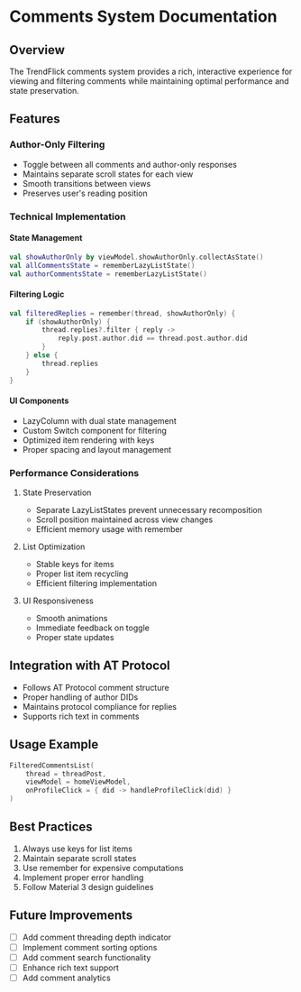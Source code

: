 # Comments System Documentation

## Overview
The TrendFlick comments system provides a rich, interactive experience for viewing and filtering comments while maintaining optimal performance and state preservation.

## Features

### Author-Only Filtering
- Toggle between all comments and author-only responses
- Maintains separate scroll states for each view
- Smooth transitions between views
- Preserves user's reading position

### Technical Implementation

#### State Management
```kotlin
val showAuthorOnly by viewModel.showAuthorOnly.collectAsState()
val allCommentsState = rememberLazyListState()
val authorCommentsState = rememberLazyListState()
```

#### Filtering Logic
```kotlin
val filteredReplies = remember(thread, showAuthorOnly) {
    if (showAuthorOnly) {
        thread.replies?.filter { reply ->
            reply.post.author.did == thread.post.author.did
        }
    } else {
        thread.replies
    }
}
```

#### UI Components
- LazyColumn with dual state management
- Custom Switch component for filtering
- Optimized item rendering with keys
- Proper spacing and layout management

### Performance Considerations
1. State Preservation
   - Separate LazyListStates prevent unnecessary recomposition
   - Scroll position maintained across view changes
   - Efficient memory usage with remember

2. List Optimization
   - Stable keys for items
   - Proper list item recycling
   - Efficient filtering implementation

3. UI Responsiveness
   - Smooth animations
   - Immediate feedback on toggle
   - Proper state updates

## Integration with AT Protocol
- Follows AT Protocol comment structure
- Proper handling of author DIDs
- Maintains protocol compliance for replies
- Supports rich text in comments

## Usage Example
```kotlin
FilteredCommentsList(
    thread = threadPost,
    viewModel = homeViewModel,
    onProfileClick = { did -> handleProfileClick(did) }
)
```

## Best Practices
1. Always use keys for list items
2. Maintain separate scroll states
3. Use remember for expensive computations
4. Implement proper error handling
5. Follow Material 3 design guidelines

## Future Improvements
- [ ] Add comment threading depth indicator
- [ ] Implement comment sorting options
- [ ] Add comment search functionality
- [ ] Enhance rich text support
- [ ] Add comment analytics 